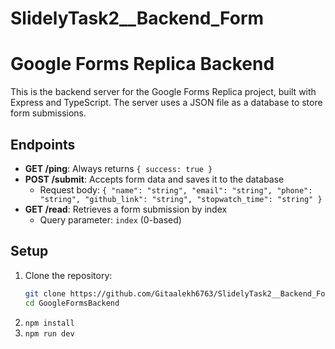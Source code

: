 # SlidelyTask2__Backend_Form

# Google Forms Replica Backend

This is the backend server for the Google Forms Replica project, built with Express and TypeScript. The server uses a JSON file as a database to store form submissions.

## Endpoints

- **GET /ping**: Always returns `{ success: true }`
- **POST /submit**: Accepts form data and saves it to the database
  - Request body: `{ "name": "string", "email": "string", "phone": "string", "github_link": "string", "stopwatch_time": "string" }`
- **GET /read**: Retrieves a form submission by index
  - Query parameter: `index` (0-based)

## Setup

1. Clone the repository:
   ```bash
   git clone https://github.com/Gitaalekh6763/SlidelyTask2__Backend_Form.git
   cd GoogleFormsBackend
   ```
2. ```npm install```
3. ```npm run dev```